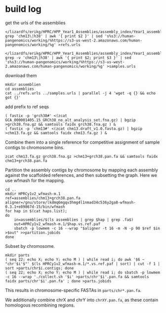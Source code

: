 # build log

get the urls of the assemblies

```
</lizardfs/erikg/HPRC/HPP_Year1_Assemblies/assembly_index/Year1_assemblies_v2.index grep 'chm13\|h38' | awk '{ print $2 }' | sed 's%s3://human-pangenomics/working/%https://s3-us-west-2.amazonaws.com/human-pangenomics/working/%g' >refs.urls

</lizardfs/erikg/HPRC/HPP_Year1_Assemblies/assembly_index/Year1_assemblies_v2.index grep -v 'chm13\|h38' | awk '{ print $2; print $3 }' | sed 's%s3://human-pangenomics/working/%https://s3-us-west-2.amazonaws.com/human-pangenomics/working/%g' >samples.urls
```

download them

```
mkdir assemblien
cd assemblies
cat ../refs.urls ../samples.urls | parallel -j 4 'wget -q {} && echo got {}'
```

add prefix to ref seqs

```
( fastix -p 'grch38#' <(zcat GCA_000001405.15_GRCh38_no_alt_analysis_set.fna.gz) | bgzip >grch38.fna.gz && samtools faidx grch38.fna.gz ) &
( fastix -p 'chm13#' <(zcat chm13.draft_v1.0.fasta.gz) | bgzip >chm13.fa.gz && samtools faidx chm13.fa.gz ) &
```

Combine them into a single reference for competitive assignment of sample contigs to chromosome bins.

```
zcat chm13.fa.gz grch38.fna.gz >chm13+grch38.pan.fa && samtools faidx chm13+grch38.pan.fa
```

Partition the assembly contigs by chromosome by mapping each assembly against the scaffolded references, and then subsetting the graph. Here we use wfmash for the mapping.

```
cd ..
mkdir HPRCy1v2_wfmash-m.1
ref=assemblies/chm13+grch38.pan.fa
aligner=/gnu/store/lkdmq6mgqv3hmg4l1nmad34c536y2ga8-wfmash-0.3.1+e89867d-15/bin/wfmash
for hap in $(cat haps.list);
do
    in=assemblies/$(ls assemblies | grep $hap | grep .fa$)                  
    out=HPRCy1v2_wfmash-m.1/$hap.vs.ref.paf
    sbatch -p lowmem -c 16 --wrap "$aligner -t 16 -m -N -p 90 $ref $in >$out" >>partition.jobids
done
```

Subset by chromosome.

```
mkdir parts
( seq 22; echo X; echo Y; echo M ) | while read i; do awk '$6 ~ "chr'$i'$"' $(ls HPRCy1v2_wfmash-m.1/*.vs.ref.paf | sort) | cut -f 1 | sort >parts/chr$i.contigs; done
( seq 22; echo X; echo Y; echo M ) | while read i; do sbatch -p lowmem -c 16 --wrap './collect.sh '$i' >parts/chr'$i'.pan.fa && samtools faidx parts/chr'$i'.pan.fa' ; done >parts.jobids
```

This results in chromosome-specific FASTAs in `parts/chr*.pan.fa`.

We additionally combine chrX and chrY into `chrXY.pan.fa`, as these contain homologous recombining regions.